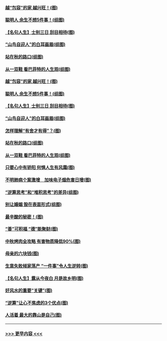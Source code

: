 #### [越“包容”的家 越兴旺！(图)](../pages/p8/907328.md?t=09160255) 
#### [聪明人 余生不想5件事！(组图)](../pages/p8/907364.md?t=09160255) 
#### [【名句人生】士别三日 刮目相待(图)](../pages/p8/906988.md?t=09160255) 
#### [“山鸟自迎人”的白耳画眉(组图)](../pages/p8/907332.md?t=09160255) 
#### [站在秋的路口(组图)](../pages/p8/906914.md?t=09160255) 
#### [从一双鞋 看巴菲特的人生观(组图)](../pages/p8/907311.md?t=09160255) 
#### [越“包容”的家 越兴旺！(图)](../pages/p8/907328.md?t=09160255) 
#### [聪明人 余生不想5件事！(组图)](../pages/p8/907364.md?t=09160255) 
#### [【名句人生】士别三日 刮目相待(图)](../pages/p8/906988.md?t=09160255) 
#### [“山鸟自迎人”的白耳画眉(组图)](../pages/p8/907332.md?t=09160255) 
#### [怎样理解“有舍才有得”？(图)](../pages/p8/906872.md?t=09160255) 
#### [站在秋的路口(组图)](../pages/p8/906914.md?t=09160255) 
#### [从一双鞋 看巴菲特的人生观(组图)](../pages/p8/907311.md?t=09160255) 
#### [只要心中有骄阳 何惧人生有风霜(图)](../pages/p8/907320.md?t=09160255) 
#### [不明肺病个案激增　加味电子烟危害日增(图)](../pages/p8/907307.md?t=09160255) 
#### [“逆算思考”和“堆积思考”的差异(组图)](../pages/p8/907229.md?t=09160255) 
#### [别让婚姻 毁在表面形式(组图)](../pages/p8/907118.md?t=09160255) 
#### [最辛酸的秘密！(图)](../pages/p8/906327.md?t=09160255) 
#### [“善”可积福 “德”能聚财(图)](../pages/p8/906906.md?t=09160255) 
#### [中秋烤肉全攻略 有害物质降低90%(图)](../pages/p8/907227.md?t=09160255) 
#### [母亲的六块钱(图)](../pages/p8/907107.md?t=09160255) 
#### [生意失败倾家荡产 “一件事”令人生逆转(图)](../pages/p8/907101.md?t=09160255) 
#### [【名句人生】露从今夜白 月是故乡明(图)](../pages/p8/906558.md?t=09160255) 
#### [好风水的重要“关键”(图)](../pages/p8/907087.md?t=09160255) 
#### [“逆算”让心不焦虑的3个优点(图)](../pages/p8/907070.md?t=09160255) 
#### [人活着 最大的靠山是自己(图)](../pages/p8/906329.md?t=09160255) 

----
#### [ >>> 更早内容 <<< ](../indexes/p8-earlier.md)
